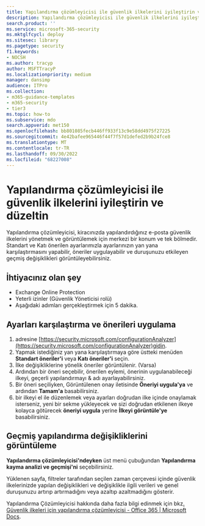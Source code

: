 ```yaml
---
title: Yapılandırma çözümleyicisi ile güvenlik ilkelerini iyileştirin ve düzeltin
description: Yapılandırma çözümleyicisi ile güvenlik ilkelerini iyileştirme ve düzeltme adımları. Yapılandırma çözümleyicisi, kiracınızda yapılandırdığınız e-posta güvenlik ilkelerini yönetmek ve görüntülemek için merkezi bir konum ve tek bölmedir.
search.product: ''
ms.service: microsoft-365-security
ms.mktglfcycl: deploy
ms.sitesec: library
ms.pagetype: security
f1.keywords:
- NOCSH
ms.author: tracyp
author: MSFTTracyP
ms.localizationpriority: medium
manager: dansimp
audience: ITPro
ms.collection:
- m365-guidance-templates
- m365-security
- tier3
ms.topic: how-to
ms.subservice: mdo
search.appverid: met150
ms.openlocfilehash: bb801085fecb446ff933f13c9e58dd4975f27225
ms.sourcegitcommit: 4e42bafee965446f44f7f57d1defed2b9b24fce8
ms.translationtype: MT
ms.contentlocale: tr-TR
ms.lasthandoff: 09/30/2022
ms.locfileid: "68227008"
---
```

# <a name="optimize-and-correct-security-policies-with-configuration-analyzer"></a>Yapılandırma çözümleyicisi ile güvenlik ilkelerini iyileştirin ve düzeltin

Yapılandırma çözümleyicisi, kiracınızda yapılandırdığınız e-posta güvenlik ilkelerini yönetmek ve görüntülemek için merkezi bir konum ve tek bölmedir. Standart ve Katı önerilen ayarlarımızla ayarlarınızın yan yana karşılaştırmasını yapabilir, öneriler uygulayabilir ve duruşunuzu etkileyen geçmiş değişiklikleri görüntüleyebilirsiniz.

## <a name="what-youll-need"></a>İhtiyacınız olan şey
- Exchange Online Protection
- Yeterli izinler (Güvenlik Yöneticisi rolü)
- Aşağıdaki adımları gerçekleştirmek için 5 dakika.

## <a name="compare-settings-and-apply-recommendations"></a>Ayarları karşılaştırma ve önerileri uygulama
1. adresine [https://security.microsoft.com/configurationAnalyzer](https://security.microsoft.com/configurationAnalyzer)gidin.
1. Yapmak istediğiniz yan yana karşılaştırmaya göre üstteki menüden **Standart öneriler'i** veya **Katı öneriler'i** seçin.
1. İlke değişikliklerine yönelik öneriler görüntülenir. (Varsa)
1. Ardından bir öneri seçebilir, önerilen eylemi, önerinin uygulanabileceği ilkeyi, geçerli yapılandırmayı & adı ayarlayabilirsiniz.
1. Bir öneri seçiliyken, Görüntülenen onay iletisinde **Öneriyi uygula'ya** ve ardından **Tamam'a** basabilirsiniz.
1. bir ilkeyi el ile düzenlemek veya ayarları doğrudan ilke içinde onaylamak isterseniz, yeni bir sekme yükleyecek ve sizi doğrudan etkilenen ilkeye kolayca götürecek **öneriyi uygula** yerine **İlkeyi görüntüle'ye** basabilirsiniz.

## <a name="view-historical-configuration-changes"></a>Geçmiş yapılandırma değişikliklerini görüntüleme

**Yapılandırma çözümleyicisi'ndeyken** üst menü çubuğundan **Yapılandırma kayma analizi ve geçmişi'ni** seçebilirsiniz.

Yüklenen sayfa, filtreler tarafından seçilen zaman çerçevesi içinde güvenlik ilkelerinizde yapılan değişiklikleri ve değişiklikle ilgili verileri ve genel duruşunuzu artırıp artırmadığını veya azaltıp azaltmadığını gösterir.

Yapılandırma Çözümleyicisi hakkında daha fazla bilgi edinmek için bkz[. Güvenlik ilkeleri için yapılandırma çözümleyicisi - Office 365 | Microsoft Docs](../../office-365-security/configuration-analyzer-for-security-policies.md).
